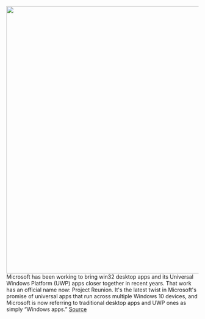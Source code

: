 <img src='https://cdn.vox-cdn.com/thumbor/kNnPhL9rLlTNAieeMklrpPMiVag=/0x0:2040x1361/1200x800/filters:focal(857x518:1183x844)/cdn.vox-cdn.com/uploads/chorus_image/image/66815980/mswindows2_2040.0.0.jpg' width='700px' /><br/>
Microsoft has been working to bring win32 desktop apps and its Universal Windows Platform (UWP) apps closer together in recent years. That work has an official name now: Project Reunion. It's the latest twist in Microsoft's promise of universal apps that run across multiple Windows 10 devices, and Microsoft is now referring to traditional desktop apps and UWP ones as simply “Windows apps.”
<a href='https://www.theverge.com/2020/5/19/21258697/microsoft-windows-project-reunion-win32-uwp-apps-apis-build'> Source <a/>